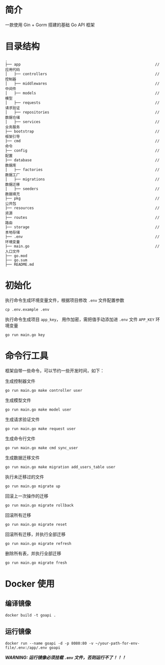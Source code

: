 # 简介
 一款使用 Gin + Gorm 搭建的基础 Go API 框架 

# 目录结构

```
.
├── app                                                             // 应用代码
│   ├── controllers                                                 // 控制器
│   ├── middlewares                                                 // 中间件
│   ├── models                                                      // 模型
│   ├── requests                                                    // 请求验证
│   ├── repositories                                                // 数据仓储
│   ├── services                                                    // 业务服务
├── bootstrap                                                       // 框架引导
├── cmd                                                             // 命令
├── config                                                          // 配置
├── database                                                        // 数据库
│   ├── factories                                                   // 数据工厂
│   ├── migrations                                                  // 数据迁移
│   ├── seeders                                                     // 数据填充
├── pkg                                                             // 公共包
├── resources                                                       // 资源
├── routes                                                          // 路由
├── storage                                                         // 本地存储
├── .env                                                            // 环境变量
├── main.go                                                         // 入口文件
├── go.mod
├── go.sum
├── README.md
```

# 初始化

执行命令生成环境变量文件，根据项目修改 `.env` 文件配置参数

```shell
cp .env.example .env
```

执行命令生成项目 `app_key`， 用作加密，需把值手动添加进 `.env` 文件 `APP_KEY` 环境变量

```shell
go run main.go key
```

# 命令行工具

框架自带一些命令，可以节约一些开发时间，如下：

生成控制器文件
```shell
go run main.go make controller user
```

生成模型文件
```shell
go run main.go make model user
```

生成请求验证文件
```shell
go run main.go make request user
```

生成命令行文件
```shell
go run main.go make cmd sync_user
```

生成数据迁移文件
```shell
go run main.go make migration add_users_table user
```

执行未迁移过的文件
```shell
go run main.go migrate up
```

回滚上一次操作的迁移
```shell
go run main.go migrate rollback
```

回滚所有迁移
```shell
go run main.go migrate reset
```

回滚所有迁移，并执行全部迁移
```shell
go run main.go migrate refresh
```

删除所有表，并执行全部迁移
```shell
go run main.go migrate fresh
```

# Docker 使用

## 编译镜像

```shell
docker build -t goapi .
```

## 运行镜像

```shell
docker run --name goapi -d -p 8080:80 -v ~/your-path-for-env-file/.env:/app/.env goapi
```

***WARNING: 运行镜像必须挂载 `.env` 文件，否则运行不了！！！***